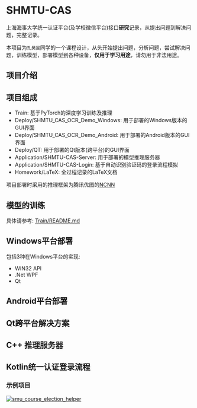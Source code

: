 # SHMTU-CAS

上海海事大学统一认证平台(及学校微信平台)接口**研究**记录，从提出问题到解决问题，完整记录。

本项目为`孔昊旻`同学的一个课程设计，从头开始提出问题，分析问题，尝试解决问题，训练模型，部署模型到各种设备，**仅用于学习用途**，请勿用于非法用途。

## 项目介绍


## 项目组成

- Train: 基于PyTorch的深度学习训练及推理
- Deploy/SHMTU_CAS_OCR_Demo_Windows: 用于部署的Windows版本的GUI界面
- Deploy/SHMTU_CAS_OCR_Demo_Android: 用于部署的Android版本的GUI界面
- Deploy/QT: 用于部署的Qt版本(跨平台)的GUI界面
- Application/SHMTU-CAS-Server: 用于部署的模型推理服务器
- Application/SHMTU-CAS-Login: 基于自动识别验证码的登录流程模拟
- Homework/LaTeX: 全过程记录的LaTeX文档

项目部署时采用的推理框架为腾讯优图的[NCNN](https://github.com/Tencent/ncnn)

## 模型的训练

具体请参考:
[Train/README.md](Train/README.md)

## Windows平台部署

包括3种在Windows平台的实现:

- WIN32 API
- .Net WPF
- Qt

## Android平台部署

## Qt跨平台解决方案

## C++ 推理服务器

## Kotlin统一认证登录流程

### 示例项目

[![smu_course_election_helper](https://github-readme-stats.vercel.app/api/pin/?username=EricHongXDD&repo=smu_course_election_helper)](https://github.com/EricHongXDD/smu_course_election_helper)

